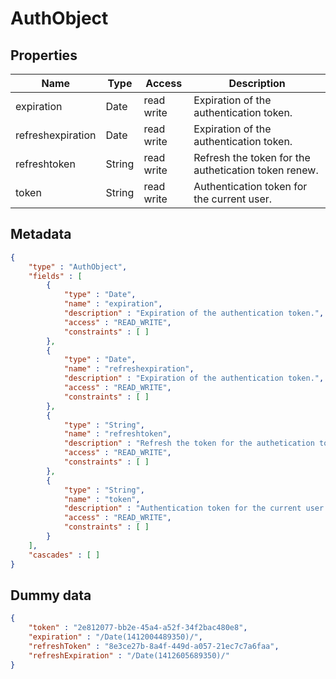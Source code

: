 AuthObject
==

## Properties

| Name              | Type   | Access     | Description                                          |
|-------------------|--------|------------|------------------------------------------------------|
| expiration        | Date   | read write | Expiration of the authentication token.              |
| refreshexpiration | Date   | read write | Expiration of the authentication token.              |
| refreshtoken      | String | read write | Refresh the token for the authetication token renew. |
| token             | String | read write | Authentication token for the current user.           |

## Metadata

```JSON
{
	"type" : "AuthObject",
	"fields" : [
		{
			"type" : "Date",
			"name" : "expiration",
			"description" : "Expiration of the authentication token.",
			"access" : "READ_WRITE",
			"constraints" : [ ]
		},
		{
			"type" : "Date",
			"name" : "refreshexpiration",
			"description" : "Expiration of the authentication token.",
			"access" : "READ_WRITE",
			"constraints" : [ ]
		},
		{
			"type" : "String",
			"name" : "refreshtoken",
			"description" : "Refresh the token for the authetication token renew.",
			"access" : "READ_WRITE",
			"constraints" : [ ]
		},
		{
			"type" : "String",
			"name" : "token",
			"description" : "Authentication token for the current user.",
			"access" : "READ_WRITE",
			"constraints" : [ ]
		}
	],
	"cascades" : [ ]
}
```

## Dummy data

```JSON
{
	"token" : "2e812077-bb2e-45a4-a52f-34f2bac480e8",
	"expiration" : "/Date(1412004489350)/",
	"refreshToken" : "8e3ce27b-8a4f-449d-a057-21ec7c7a6faa",
	"refreshExpiration" : "/Date(1412605689350)/"
}
```
